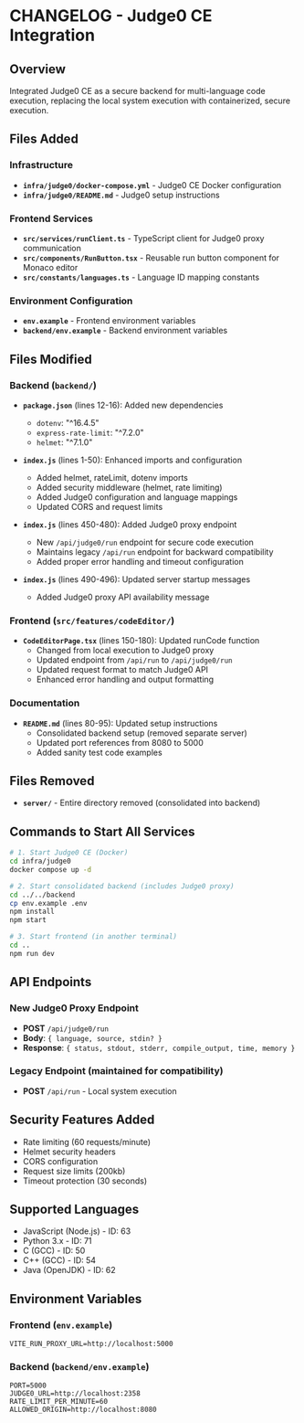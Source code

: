 # CHANGELOG - Judge0 CE Integration

## Overview
Integrated Judge0 CE as a secure backend for multi-language code execution, replacing the local system execution with containerized, secure execution.

## Files Added

### Infrastructure
- **`infra/judge0/docker-compose.yml`** - Judge0 CE Docker configuration
- **`infra/judge0/README.md`** - Judge0 setup instructions

### Frontend Services
- **`src/services/runClient.ts`** - TypeScript client for Judge0 proxy communication
- **`src/components/RunButton.tsx`** - Reusable run button component for Monaco editor
- **`src/constants/languages.ts`** - Language ID mapping constants

### Environment Configuration
- **`env.example`** - Frontend environment variables
- **`backend/env.example`** - Backend environment variables

## Files Modified

### Backend (`backend/`)
- **`package.json`** (lines 12-16): Added new dependencies
  - `dotenv`: "^16.4.5"
  - `express-rate-limit`: "^7.2.0" 
  - `helmet`: "^7.1.0"

- **`index.js`** (lines 1-50): Enhanced imports and configuration
  - Added helmet, rateLimit, dotenv imports
  - Added security middleware (helmet, rate limiting)
  - Added Judge0 configuration and language mappings
  - Updated CORS and request limits

- **`index.js`** (lines 450-480): Added Judge0 proxy endpoint
  - New `/api/judge0/run` endpoint for secure code execution
  - Maintains legacy `/api/run` endpoint for backward compatibility
  - Added proper error handling and timeout configuration

- **`index.js`** (lines 490-496): Updated server startup messages
  - Added Judge0 proxy API availability message

### Frontend (`src/features/codeEditor/`)
- **`CodeEditorPage.tsx`** (lines 150-180): Updated runCode function
  - Changed from local execution to Judge0 proxy
  - Updated endpoint from `/api/run` to `/api/judge0/run`
  - Updated request format to match Judge0 API
  - Enhanced error handling and output formatting

### Documentation
- **`README.md`** (lines 80-95): Updated setup instructions
  - Consolidated backend setup (removed separate server)
  - Updated port references from 8080 to 5000
  - Added sanity test code examples

## Files Removed
- **`server/`** - Entire directory removed (consolidated into backend)

## Commands to Start All Services

```bash
# 1. Start Judge0 CE (Docker)
cd infra/judge0
docker compose up -d

# 2. Start consolidated backend (includes Judge0 proxy)
cd ../../backend
cp env.example .env
npm install
npm start

# 3. Start frontend (in another terminal)
cd ..
npm run dev
```

## API Endpoints

### New Judge0 Proxy Endpoint
- **POST** `/api/judge0/run`
- **Body**: `{ language, source, stdin? }`
- **Response**: `{ status, stdout, stderr, compile_output, time, memory }`

### Legacy Endpoint (maintained for compatibility)
- **POST** `/api/run` - Local system execution

## Security Features Added
- Rate limiting (60 requests/minute)
- Helmet security headers
- CORS configuration
- Request size limits (200kb)
- Timeout protection (30 seconds)

## Supported Languages
- JavaScript (Node.js) - ID: 63
- Python 3.x - ID: 71  
- C (GCC) - ID: 50
- C++ (GCC) - ID: 54
- Java (OpenJDK) - ID: 62

## Environment Variables

### Frontend (`env.example`)
```
VITE_RUN_PROXY_URL=http://localhost:5000
```

### Backend (`backend/env.example`)
```
PORT=5000
JUDGE0_URL=http://localhost:2358
RATE_LIMIT_PER_MINUTE=60
ALLOWED_ORIGIN=http://localhost:8080
```
